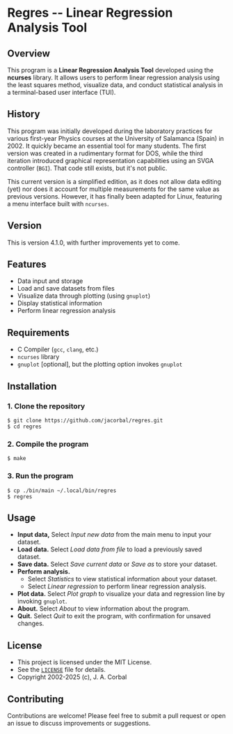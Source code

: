 Regres -- Linear Regression Analysis Tool
=========================================

## Overview

This program is a **Linear Regression Analysis Tool** developed using
the **ncurses** library.  It allows users to perform linear regression
analysis using the least squares method, visualize data, and conduct
statistical analysis in a terminal-based user interface (TUI).

## History

This program was initially developed during the laboratory practices for
various first-year Physics courses at the University of Salamanca
(Spain) in 2002.  It quickly became an essential tool for many students.
The first version was created in a rudimentary format for DOS, while the
third iteration introduced graphical representation capabilities using
an SVGA controller (`BGI`).  That code still exists, but it's not
public.

This current version is a simplified edition, as it does not allow data
editing (yet) nor does it account for multiple measurements for the same
value as previous versions.  However, it has finally been adapted for
Linux, featuring a menu interface built with `ncurses`.

## Version

This is version 4.1.0, with further improvements yet to come.

## Features

  - Data input and storage
  - Load and save datasets from files
  - Visualize data through plotting (using `gnuplot`)
  - Display statistical information
  - Perform linear regression analysis

## Requirements

  - C Compiler (`gcc`, `clang`, etc.)
  - `ncurses` library
  - `gnuplot` [optional], but the plotting option invokes `gnuplot`

## Installation

### 1. Clone the repository

    $ git clone https://github.com/jacorbal/regres.git
    $ cd regres

### 2. Compile the program

    $ make

### 3. Run the program

    $ cp ./bin/main ~/.local/bin/regres
    $ regres

## Usage

  - **Input data,**  Select *Input new data* from the main menu to input
    your dataset.
  - **Load data.**  Select *Load data from file* to load a previously
    saved dataset.
  - **Save data.**  Select *Save current data* or *Save as* to store
    your dataset.
  - **Perform analysis.**
    - Select *Statistics* to view statistical information about your
      dataset.
    - Select *Linear regression* to perform linear regression analysis.
  - **Plot data.**  Select *Plot graph* to visualize your data and
    regression line by invoking `gnuplot`.
  - **About.**  Select *About* to view information about the program.
  - **Quit.**  Select *Quit* to exit the program, with confirmation for
    unsaved changes.

## License

  - This project is licensed under the MIT License.
  - See the [`LICENSE`](LICENSE) file for details.
  - Copyright 2002-2025 (c), J. A. Corbal

## Contributing

Contributions are welcome!  Please feel free to submit a pull request or
open an issue to discuss improvements or suggestions.
